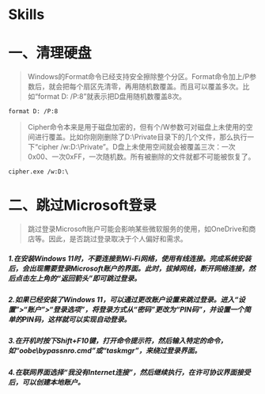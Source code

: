 # Skills

# 一、清理硬盘

> Windows的Format命令已经支持安全擦除整个分区。Format命令加上/P参数后，就会把每个扇区先清零，再用随机数覆盖。而且可以覆盖多次。比如“format D: /P:8”就表示把D盘用随机数覆盖8次。

```
format D: /P:8
```

> Cipher命令本来是用于磁盘加密的，但有个/W参数可对磁盘上未使用的空间进行覆盖。比如你刚刚删除了D:\Private目录下的几个文件，那么执行一下“cipher /w:D:\Private”。D盘上未使用空间就会被覆盖三次：一次0x00、一次0xFF，一次随机数。所有被删除的文件就都不可能被恢复了。

```
cipher.exe /w:D:\
```

# 二、跳过Microsoft登录

> 跳过登录Microsoft账户可能会影响某些微软服务的使用，如OneDrive和商店等。因此，是否跳过登录取决于个人偏好和需求。

##### 1.在安装Windows 11时，不要连接到Wi-Fi网络，使用有线连接。完成系统安装后，会出现需要登录Microsoft账户的界面。此时，拔掉网线，断开网络连接，然后点击左上角的“返回箭头”即可跳过登录。

##### 2.如果已经安装了Windows 11，可以通过更改账户设置来跳过登录。进入“设置”>“账户”>“登录选项”，将登录方式从“密码”更改为“PIN码”，并设置一个简单的PIN码，这样就可以实现自动登录。

##### 3.在开机时按下Shift+F10键，打开命令提示符，然后输入特定的命令，如“oobe\bypassnro.cmd”或“taskmgr”，来绕过登录界面。

##### 4.在联网界面选择“我没有Internet连接”，然后继续执行，在许可协议界面接受后，可以创建本地账户。
